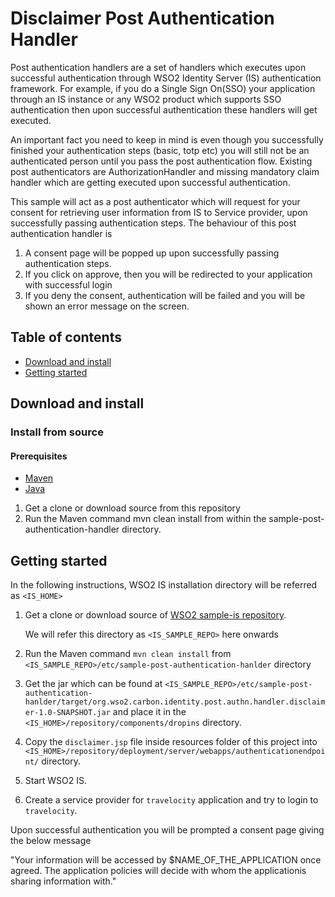 # Disclaimer Post Authentication Handler

Post authentication handlers are a set of handlers which executes upon successful authentication through WSO2 Identity Server (IS)
authentication framework. For example, if you do a Single Sign On(SSO) your application through an IS instance or any WSO2 
product which supports SSO authentication then upon successful authentication these handlers will get executed.

An important fact you need to keep in mind is even though you successfully finished your authentication steps (basic,
totp etc) you will still not be an authenticated person until you pass the post authentication flow. Existing post
authenticators are AuthorizationHandler and missing mandatory claim handler which are getting executed upon successful
authentication.

This sample will act as a post authenticator which will request for your consent for retrieving user information from IS
to Service provider, upon successfully passing authentication steps. The behaviour of this post authentication handler
is

 1) A consent page will be popped up upon successfully passing authentication steps.
 2) If you click on approve, then you will be redirected to your application with successful login
 3) If you deny the consent, authentication will be failed and you will be shown an error message on the screen.

## Table of contents

- [Download and install](#download-and-install)
- [Getting started](#getting-started)

## Download and install

### Install from source

#### Prerequisites

* [Maven](https://maven.apache.org/download.cgi)
* [Java](http://www.oracle.com/technetwork/java/javase/downloads)

1. Get a clone or download source from this repository
2. Run the Maven command mvn clean install from within the sample-post-authentication-handler directory.

## Getting started

In the following instructions, WSO2 IS installation directory will be referred as `<IS_HOME>`

1. Get a clone or download source of [WSO2 sample-is repository](https://github.com/wso2/samples-is).
   
   We will refer this directory as `<IS_SAMPLE_REPO>` here onwards
2. Run the Maven command `mvn clean install` from `<IS_SAMPLE_REPO>/etc/sample-post-authentication-hanlder` directory
3. Get the jar which can be found at 
`<IS_SAMPLE_REPO>/etc/sample-post-authentication-hanlder/target/org.wso2.carbon.identity.post.authn.handler.disclaimer-1.0-SNAPSHOT.jar` 
and place it in the `<IS_HOME>/repository/components/dropins` directory.

4. Copy the `disclaimer.jsp` file inside resources folder of this project into
`<IS_HOME>/repository/deployment/server/webapps/authenticationendpoint/` directory.

5. Start WSO2 IS.

6. Create a service provider for `travelocity` application and try to login to `travelocity`.

Upon successful authentication you will be prompted a consent page giving the below message

"Your information will be accessed by $NAME_OF_THE_APPLICATION once agreed. The application policies will decide with
whom the applicationis sharing information with."
